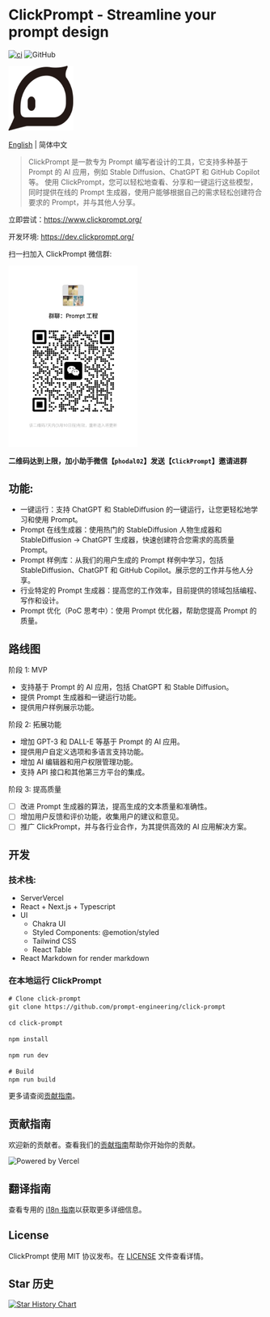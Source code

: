 # ClickPrompt - Streamline your prompt design

[![ci](https://github.com/prompt-engineering/click-prompt/actions/workflows/ci.yaml/badge.svg)](https://github.com/prompt-engineering/click-prompt/actions/workflows/ci.yaml)
![GitHub](https://img.shields.io/github/license/prompt-engineering/click-prompt)

<img src="src/assets/clickprompt-light.svg" width='128' height='128' alt='ClickPrompt Logo' />

[English](./README.md) | 简体中文

> ClickPrompt 是一款专为 Prompt 编写者设计的工具，它支持多种基于 Prompt 的 AI 应用，例如 Stable Diffusion、ChatGPT 和 GitHub Copilot 等。
> 使用 ClickPrompt，您可以轻松地查看、分享和一键运行这些模型，同时提供在线的 Prompt 生成器，使用户能够根据自己的需求轻松创建符合要求的 Prompt，并与其他人分享。

立即尝试：https://www.clickprompt.org/

开发环境: https://dev.clickprompt.org/

扫一扫加入 ClickPrompt 微信群:

<img src="./public/wechat.jpg" width='256' height='auto' />

**二维码达到上限，加小助手微信【`phodal02`】发送【`ClickPrompt`】邀请进群**

## 功能:

- 一键运行：支持 ChatGPT 和 StableDiffusion 的一键运行，让您更轻松地学习和使用 Prompt。
- Prompt 在线生成器：使用热门的 StableDiffusion 人物生成器和 StableDiffusion -> ChatGPT 生成器，快速创建符合您需求的高质量 Prompt。
- Prompt 样例库：从我们的用户生成的 Prompt 样例中学习，包括 StableDiffusion、ChatGPT 和 GitHub Copilot。展示您的工作并与他人分享。
- 行业特定的 Prompt 生成器：提高您的工作效率，目前提供的领域包括编程、写作和设计。
- Prompt 优化（PoC 思考中）：使用 Prompt 优化器，帮助您提高 Prompt 的质量。

## 路线图

阶段 1: MVP

- 支持基于 Prompt 的 AI 应用，包括 ChatGPT 和 Stable Diffusion。
- 提供 Prompt 生成器和一键运行功能。
- 提供用户样例展示功能。

阶段 2: 拓展功能

- 增加 GPT-3 和 DALL-E 等基于 Prompt 的 AI 应用。
- 提供用户自定义选项和多语言支持功能。
- 增加 AI 编辑器和用户权限管理功能。
- 支持 API 接口和其他第三方平台的集成。

阶段 3: 提高质量

- [ ] 改进 Prompt 生成器的算法，提高生成的文本质量和准确性。
- [ ] 增加用户反馈和评价功能，收集用户的建议和意见。
- [ ] 推广 ClickPrompt，并与各行业合作，为其提供高效的 AI 应用解决方案。

## 开发

### 技术栈:

- ServerVercel
- React + Next.js + Typescript
- UI
  - Chakra UI
  - Styled Components: @emotion/styled
  - Tailwind CSS
  - React Table
- React Markdown for render markdown

### 在本地运行 ClickPrompt

```shell
# Clone click-prompt
git clone https://github.com/prompt-engineering/click-prompt

cd click-prompt

npm install

npm run dev

# Build
npm run build
```

更多请查阅[贡献指南](docs/CONTRIBUTING.md)。

## 贡献指南

欢迎新的贡献者。查看我们的[贡献指南](docs/CONTRIBUTING.md)帮助你开始你的贡献。

![Powered by Vercel](https://images.ctfassets.net/e5382hct74si/78Olo8EZRdUlcDUFQvnzG7/fa4cdb6dc04c40fceac194134788a0e2/1618983297-powered-by-vercel.svg)

## 翻译指南

查看专用的 [i18n 指南](docs/TRANSLATING.md)以获取更多详细信息。

## License

ClickPrompt 使用 MIT 协议发布。在 [LICENSE](./LICENSE) 文件查看详情。

## Star 历史

[![Star History Chart](https://api.star-history.com/svg?repos=prompt-engineering/click-prompt&type=Date)](https://star-history.com/#prompt-engineering/click-prompt&Date)
